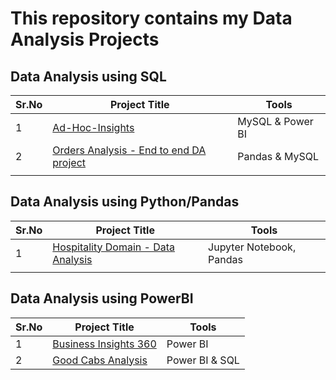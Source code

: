 # This repository contains my Data Analysis Projects

## Data Analysis using SQL 
|Sr.No| Project Title | Tools    |
|----------|----------|----------|
|   1       |    [Ad-Hoc-Insights](https://github.com/Duraiprasanth25/bi-dashboards/tree/main/Ad_HOC%20Insights) | MySQL & Power BI |
|      2    |    [Orders Analysis - End to end DA project](https://github.com/Duraiprasanth25/bi-dashboards/tree/main/OrdersAnalysis%20MySQL)    | Pandas & MySQL |
|          |          |          |

## Data Analysis using Python/Pandas
|Sr.No| Project Title | Tools    |
|----------|----------|----------|
|   1       |    [Hospitality Domain - Data Analysis](https://github.com/Duraiprasanth25/bi-dashboards/blob/main/AtliQ_Hotels_Data_analysis.ipynb) | Jupyter Notebook, Pandas|
|          |          |          |

## Data Analysis using PowerBI
|Sr.No| Project Title | Tools    |
|----------|----------|----------|
| 1 | [Business Insights 360](https://github.com/Duraiprasanth25/bi-dashboards/tree/main/Business-insights-360)| Power BI |
| 2 | [Good Cabs Analysis](https://github.com/Duraiprasanth25/Good-Cabs_CodeBasics-RPC13)|Power BI & SQL|
